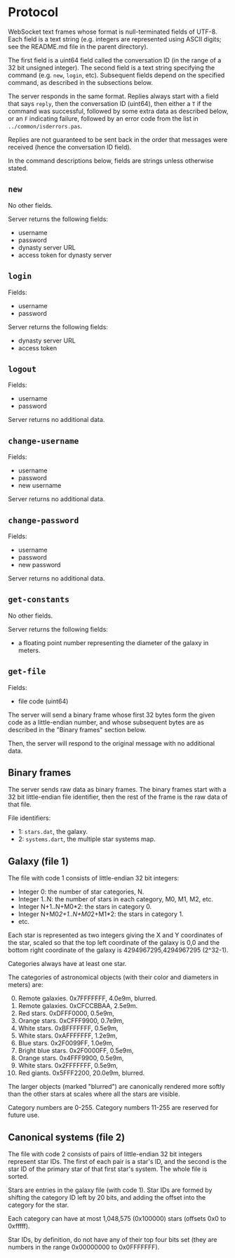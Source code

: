 # Protocol

WebSocket text frames whose format is null-terminated fields of UTF-8.
Each field is a text string (e.g. integers are represented using ASCII
digits; see the README.md file in the parent directory).

The first field is a uint64 field called the conversation ID (in the
range of a 32 bit unsigned integer). The second field is a text string
specifying the command (e.g. `new`, `login`, etc). Subsequent fields
depend on the specified command, as described in the subsections
below.

The server responds in the same format. Replies always start with a
field that says `reply`, then the conversation ID (uint64), then
either a `T` if the command was successful, followed by some extra
data as described below, or an `F` indicating failure, followed by an
error code from the list in `../common/isderrors.pas`.

Replies are not guaranteed to be sent back in the order that messages
were received (hence the conversation ID field).

In the command descriptions below, fields are strings unless otherwise
stated.


## `new`

No other fields.

Server returns the following fields:

 * username
 * password
 * dynasty server URL
 * access token for dynasty server


## `login`

Fields:

 * username
 * password

Server returns the following fields:

 * dynasty server URL
 * access token


## `logout`

Fields:

 * username
 * password

Server returns no additional data.


## `change-username`

Fields:

 * username
 * password
 * new username

Server returns no additional data.


## `change-password`

Fields:

 * username
 * password
 * new password

Server returns no additional data.


## `get-constants`

No other fields.

Server returns the following fields:

 * a floating point number representing the diameter of the
   galaxy in meters.


## `get-file`

Fields:

 * file code (uint64)

The server will send a binary frame whose first 32 bytes form the
given code as a little-endian number, and whose subsequent bytes are
as described in the "Binary frames" section below.

Then, the server will respond to the original message with no
additional data.


## Binary frames

The server sends raw data as binary frames. The binary frames start
with a 32 bit little-endian file identifier, then the rest of the
frame is the raw data of that file.

File identifiers:

 * 1: `stars.dat`, the galaxy.
 * 2: `systems.dart`, the multiple star systems map.


## Galaxy (file 1)

The file with code 1 consists of little-endian 32 bit integers:

 * Integer 0: the number of star categories, N.
 * Integer 1..N: the number of stars in each category, M0, M1, M2, etc.
 * Integer N+1..N+M0*2: the stars in category 0.
 * Integer N+M0*2+1..N+M0*2+M1*2: the stars in category 1.
 * etc.

Each star is represented as two integers giving the X and Y
coordinates of the star, scaled so that the top left coordinate of the
galaxy is 0,0 and the bottom right coordinate of the galaxy is
4294967295,4294967295 (2^32-1).

Categories always have at least one star.

The categories of astronomical objects (with their color and diameters
in meters) are:

  0. Remote galaxies. 0x7FFFFFFF, 4.0e9m, blurred.
  1. Remote galaxies. 0xCFCCBBAA, 2.5e9m.
  2. Red stars. 0xDFFF0000, 0.5e9m,
  3. Orange stars. 0xCFFF9900, 0.7e9m,
  4. White stars. 0xBFFFFFFF, 0.5e9m,
  5. White stars. 0xAFFFFFFF, 1.2e9m,
  6. Blue stars. 0x2F0099FF, 1.0e9m,
  7. Bright blue stars. 0x2F0000FF, 0.5e9m,
  8. Orange stars. 0x4FFF9900, 0.5e9m,
  9. White stars. 0x2FFFFFFF, 0.5e9m,
 10. Red giants. 0x5FFF2200, 20.0e9m, blurred.

The larger objects (marked "blurred") are canonically rendered more
softly than the other stars at scales where all the stars are visible.

Category numbers are 0-255. Category numbers 11-255 are reserved for
future use.


## Canonical systems (file 2)

The file with code 2 consists of pairs of little-endian 32 bit
integers represent star IDs. The first of each pair is a star's ID,
and the second is the star ID of the primary star of that first star's
system. The whole file is sorted.

Stars are entries in the galaxy file (with code 1). Star IDs are
formed by shifting the category ID left by 20 bits, and adding the
offset into the category for the star.

Each category can have at most 1,048,575 (0x100000) stars (offsets 0x0
to 0xfffff).

Star IDs, by definition, do not have any of their top four bits set
(they are numbers in the range 0x00000000 to 0x0FFFFFFF).
